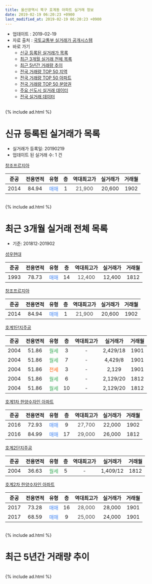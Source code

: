 ```yaml
---
title: 울산광역시 북구 호계동 아파트 실거래 정보
date: 2019-02-19 06:20:23 +0900
last_modified_at: 2019-02-19 06:20:23 +0900
---
```


* 업데이트 : 2019-02-19
* 자료 출처 : [국토교통부 실거래가 공개시스템](http://rt.molit.go.kr)
* 바로 가기
    * [신규 등록된 실거래가 목록](#신규-등록된-실거래가-목록)
    * [최근 3개월 실거래 전체 목록](#최근-3개월-실거래-전체-목록)
    * [최근 5년간 거래량 추이](#최근-5년간-거래량-추이)
    * [전국 거래량 TOP 50 지역](https://inasie.github.io/apt-trade-info/최근-3개월-전국에서-가장-거래가-많이-발생한-지역)
    * [전국 거래량 TOP 50 아파트](https://inasie.github.io/apt-trade-info/최근-3개월-전국에서-가장-거래가-많이-발생한-아파트)
    * [전국 거래량 TOP 50 분양권](https://inasie.github.io/apt-trade-info/최근-3개월-전국에서-가장-거래가-많이-발생한-분양권)
    * [주요 신도시 실거래 데이터](https://inasie.github.io/apt-trade-info/주요-신도시)
    * [전국 실거래 데이터](https://inasie.github.io/apt-trade-info/전국)
<br>
{% include ad.html %}
<br>

# 신규 등록된 실거래가 목록
* 실거래가 등록일: 20190219
* 업데이트 된 실거래 수: 1 건


[창조프르지아](https://search.naver.com/search.naver?query=%EC%9A%B8%EC%82%B0%EA%B4%91%EC%97%AD%EC%8B%9C+%EB%B6%81%EA%B5%AC+%ED%98%B8%EA%B3%84%EB%8F%99+%EC%B0%BD%EC%A1%B0%ED%94%84%EB%A5%B4%EC%A7%80%EC%95%84)

|준공|전용면적|유형|층|역대최고가|실거래가|거래월|
|:---:|:---:|:---:|:---:|:---:|:---:|:---:|
|2014|84.94|<span style="color:#4285f3">매매</span>|1|<span style="color:#444444">21,900</span>|20,600|1902|


<br>
{% include ad.html %}
<br>

# 최근 3개월 실거래 전체 목록
* 기준: 201812-201902


[성우현대](https://search.naver.com/search.naver?query=%EC%9A%B8%EC%82%B0%EA%B4%91%EC%97%AD%EC%8B%9C+%EB%B6%81%EA%B5%AC+%ED%98%B8%EA%B3%84%EB%8F%99+%EC%84%B1%EC%9A%B0%ED%98%84%EB%8C%80)

|준공|전용면적|유형|층|역대최고가|실거래가|거래월|
|:---:|:---:|:---:|:---:|:---:|:---:|:---:|
|1993|78.73|<span style="color:#4285f3">매매</span>|14|<span style="color:#444444">12,400</span>|12,400|1812|

[창조프르지아](https://search.naver.com/search.naver?query=%EC%9A%B8%EC%82%B0%EA%B4%91%EC%97%AD%EC%8B%9C+%EB%B6%81%EA%B5%AC+%ED%98%B8%EA%B3%84%EB%8F%99+%EC%B0%BD%EC%A1%B0%ED%94%84%EB%A5%B4%EC%A7%80%EC%95%84)

|준공|전용면적|유형|층|역대최고가|실거래가|거래월|
|:---:|:---:|:---:|:---:|:---:|:---:|:---:|
|2014|84.94|<span style="color:#4285f3">매매</span>|1|<span style="color:#444444">21,900</span>|20,600|1902|

[호계1단지주공](https://search.naver.com/search.naver?query=%EC%9A%B8%EC%82%B0%EA%B4%91%EC%97%AD%EC%8B%9C+%EB%B6%81%EA%B5%AC+%ED%98%B8%EA%B3%84%EB%8F%99+%ED%98%B8%EA%B3%841%EB%8B%A8%EC%A7%80%EC%A3%BC%EA%B3%B5)

|준공|전용면적|유형|층|역대최고가|실거래가|거래월|
|:---:|:---:|:---:|:---:|:---:|:---:|:---:|
|2004|51.86|<span style="color:#34a853">월세</span>|3|<span style="color:#444444">-</span>|2,429/18|1901|
|2004|51.86|<span style="color:#34a853">월세</span>|7|<span style="color:#444444">-</span>|4,429/8|1901|
|2004|51.86|<span style="color:#ff5a00">전세</span>|3|<span style="color:#444444">-</span>|2,129|1901|
|2004|51.86|<span style="color:#34a853">월세</span>|6|<span style="color:#444444">-</span>|2,129/20|1812|
|2004|51.86|<span style="color:#34a853">월세</span>|10|<span style="color:#444444">-</span>|2,129/20|1812|

[호계1차 한양수자인 아파트](https://search.naver.com/search.naver?query=%EC%9A%B8%EC%82%B0%EA%B4%91%EC%97%AD%EC%8B%9C+%EB%B6%81%EA%B5%AC+%ED%98%B8%EA%B3%84%EB%8F%99+%ED%98%B8%EA%B3%841%EC%B0%A8+%ED%95%9C%EC%96%91%EC%88%98%EC%9E%90%EC%9D%B8+%EC%95%84%ED%8C%8C%ED%8A%B8)

|준공|전용면적|유형|층|역대최고가|실거래가|거래월|
|:---:|:---:|:---:|:---:|:---:|:---:|:---:|
|2016|72.93|<span style="color:#4285f3">매매</span>|9|<span style="color:#444444">27,700</span>|22,000|1902|
|2016|84.99|<span style="color:#4285f3">매매</span>|17|<span style="color:#444444">29,000</span>|26,000|1812|

[호계2단지주공](https://search.naver.com/search.naver?query=%EC%9A%B8%EC%82%B0%EA%B4%91%EC%97%AD%EC%8B%9C+%EB%B6%81%EA%B5%AC+%ED%98%B8%EA%B3%84%EB%8F%99+%ED%98%B8%EA%B3%842%EB%8B%A8%EC%A7%80%EC%A3%BC%EA%B3%B5)

|준공|전용면적|유형|층|역대최고가|실거래가|거래월|
|:---:|:---:|:---:|:---:|:---:|:---:|:---:|
|2004|36.63|<span style="color:#34a853">월세</span>|5|<span style="color:#444444">-</span>|1,409/12|1812|

[호계2차 한양수자인 아파트](https://search.naver.com/search.naver?query=%EC%9A%B8%EC%82%B0%EA%B4%91%EC%97%AD%EC%8B%9C+%EB%B6%81%EA%B5%AC+%ED%98%B8%EA%B3%84%EB%8F%99+%ED%98%B8%EA%B3%842%EC%B0%A8+%ED%95%9C%EC%96%91%EC%88%98%EC%9E%90%EC%9D%B8+%EC%95%84%ED%8C%8C%ED%8A%B8)

|준공|전용면적|유형|층|역대최고가|실거래가|거래월|
|:---:|:---:|:---:|:---:|:---:|:---:|:---:|
|2017|73.28|<span style="color:#4285f3">매매</span>|16|<span style="color:#444444">28,000</span>|28,000|1901|
|2017|68.59|<span style="color:#4285f3">매매</span>|9|<span style="color:#444444">25,000</span>|24,000|1901|


<br>
{% include ad.html %}
<br>

# 최근 5년간 거래량 추이


<div style="width:100%;">
    <canvas id="deal_progress" height="200"></canvas>
</div>

<script>
new Chart(document.getElementById("deal_progress"), {
    type: 'line',
    data: {
        labels: ['201402','201403','201404','201405','201406','201407','201408','201409','201410','201411','201412','201501','201502','201503','201504','201505','201506','201507','201508','201509','201510','201511','201512','201601','201602','201603','201604','201605','201606','201607','201608','201609','201610','201611','201612','201701','201702','201703','201704','201705','201706','201707','201708','201709','201710','201711','201712','201801','201802','201803','201804','201805','201806','201807','201808','201809','201810','201811','201812','201901','201902'],
        datasets: [{
            label: '매매',
            pointRadius: 1,
            data: [0, 0, 0, 0, 0, 0, 1, 5, 3, 2, 1, 1, 0, 0, 1, 1, 0, 0, 0, 0, 0, 0, 0, 0, 0, 0, 0, 0, 0, 0, 1, 5, 11, 4, 2, 2, 5, 2, 0, 4, 0, 0, 0, 0, 1, 5, 13, 17, 11, 6, 2, 1, 1, 4, 3, 2, 3, 4, 2, 2, 2],
            borderColor: "rgba(255, 201, 14, 1)",
            backgroundColor: "rgba(255, 201, 14, 0.5)",
            fill: false,
            lineTension: 0
        },{
            label: '전월세',
            pointRadius: 1,
            data: [3, 1, 6, 3, 4, 6, 6, 12, 6, 1, 4, 4, 2, 3, 0, 1, 7, 8, 4, 5, 5, 2, 4, 2, 2, 3, 3, 5, 1, 8, 12, 22, 11, 9, 10, 5, 3, 3, 3, 1, 4, 3, 16, 3, 7, 3, 10, 14, 6, 6, 4, 5, 1, 6, 16, 10, 9, 5, 3, 3, 0],
            borderColor: "rgba(0, 141, 185, 1)",
            backgroundColor: "rgba(0, 141, 185, 0.5)",
            fill: false,
            lineTension: 0
        }
        ]
    },
    options: {
        responsive: true,
        title: {
            display: false
        },
        tooltips: {
            mode: 'index',
            intersect: false
        },
        hover: {
            mode: 'nearest',
            intersect: true
        },
        scales: {
            xAxes: [{
                display: true,
                scaleLabel: {
                    display: true,
                    labelString: '년/월'
                }
            }],
            yAxes: [{
                display: true,
                ticks: {
                    suggestedMin: 0,
                },
                scaleLabel: {
                    display: true,
                    labelString: '실거래 수'
                }
            }]
        }
    }
});

</script>


<br>
{% include ad.html %}
<br>

